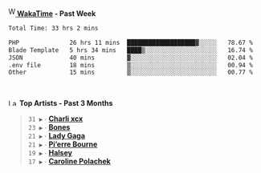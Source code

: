 <img src="https://github.com/dxnter/dxnter/assets/17434202/67b21fa4-d36d-46f9-9dec-f23d976b00ef" alt="WakaTime Logo" width="14" height="18"/><a href="https://wakatime.com/@dxnter" target="_blank"><strong> WakaTime</strong></a><strong> - Past Week</strong>

<!--START_SECTION:waka-->

```txt
Total Time: 33 hrs 2 mins

PHP              26 hrs 11 mins  ███████████████████▓░░░░░   78.67 %
Blade Template   5 hrs 34 mins   ████▒░░░░░░░░░░░░░░░░░░░░   16.74 %
JSON             40 mins         ▓░░░░░░░░░░░░░░░░░░░░░░░░   02.04 %
.env file        18 mins         ▒░░░░░░░░░░░░░░░░░░░░░░░░   00.94 %
Other            15 mins         ▒░░░░░░░░░░░░░░░░░░░░░░░░   00.77 %
```

<!--END_SECTION:waka-->

<br/>

<!--START_LASTFM_ARTISTS:{"period": "3month", "rows": 6}-->
<a href="https://last.fm" target="_blank"><img src="https://user-images.githubusercontent.com/17434202/215290617-e793598d-d7c9-428f-9975-156db1ba89cc.svg" alt="Last.fm Logo" width="18" height="13"/></a> **Top Artists - Past 3 Months**

> `31 ▶️` ∙ **[Charli xcx](https://www.last.fm/music/Charli+xcx)**<br/>
> `23 ▶️` ∙ **[Bones](https://www.last.fm/music/Bones)**<br/>
> `21 ▶️` ∙ **[Lady Gaga](https://www.last.fm/music/Lady+Gaga)**<br/>
> `21 ▶️` ∙ **[Pi’erre Bourne](https://www.last.fm/music/Pi%E2%80%99erre+Bourne)**<br/>
> `19 ▶️` ∙ **[Halsey](https://www.last.fm/music/Halsey)**<br/>
> `17 ▶️` ∙ **[Caroline Polachek](https://www.last.fm/music/Caroline+Polachek)**<br/>
<!--END_LASTFM_ARTISTS-->
